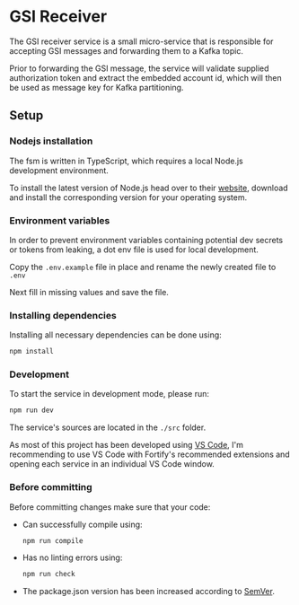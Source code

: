 # GSI Receiver

The GSI receiver service is a small micro-service that is responsible for accepting GSI messages and forwarding them to a Kafka topic.

Prior to forwarding the GSI message, the service will validate supplied authorization token and extract the embedded account id, which will then be used as message key for Kafka partitioning.

## Setup

### Nodejs installation

The fsm is written in TypeScript, which requires a local Node.js development environment.

To install the latest version of Node.js head over to their [website](https://nodejs.org/), download and install the corresponding version for your operating system.

### Environment variables

In order to prevent environment variables containing potential dev secrets or tokens from leaking, a dot env file is used for local development.

Copy the `.env.example` file in place and rename the newly created file to `.env`

Next fill in missing values and save the file.

### Installing dependencies

Installing all necessary dependencies can be done using:

```bash
npm install
```

### Development

To start the service in development mode, please run:

```bash
npm run dev
```

The service's sources are located in the `./src` folder.

As most of this project has been developed using [VS Code](https://code.visualstudio.com/), I'm recommending to use VS Code with Fortify's recommended extensions and opening each service in an individual VS Code window.

### Before committing

Before committing changes make sure that your code:

- Can successfully compile using:

  ```bash
  npm run compile
  ```

- Has no linting errors using:

  ```bash
  npm run check
  ```

- The package.json version has been increased according to [SemVer](https://semver.org/).
